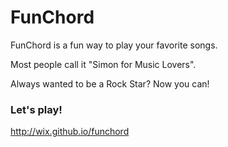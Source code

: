 # FunChord

FunChord is a fun way to play your favorite songs. 

Most people call it "Simon for Music Lovers".

Always wanted to be a Rock Star? Now you can! 

### Let's play!

http://wix.github.io/funchord
